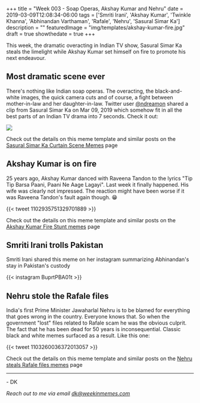 +++
title = "Week 003 - Soap Operas, Akshay Kumar and Nehru"
date = 2019-03-09T12:08:34-06:00
tags = ['Smriti Irani', 'Akshay Kumar', 'Twinkle Khanna', 'Abhinandan Varthaman', 'Rafale', 'Nehru', 'Sasural Simar Ka']
description = ""
featuredImage = "img/templates/akshay-kumar-fire.jpg"
draft = true
showthedate = true
+++

This week, the dramatic overacting in Indian TV show, Sasural Simar Ka steals the limelight while Akshay Kumar set himself on fire to promote his next endeavour.
<!--more-->

## Most dramatic scene ever

There's nothing like Indian soap operas. The overacting, the black-and-white images, the quick camera cuts and of course, a fight between mother-in-law and her daughter-in-law. Twitter user [@ndreamon](https://twitter.com/ndreamon) shared a clip from Sasural Simar Ka on Mar 09, 2019 which somehow fit in all the best parts of an Indian TV drama into 7 seconds. Check it out:

![](img/drama.gif)

Check out the details on this meme template and similar posts on the [Sasural Simar Ka Curtain Scene Memes](memes/sasural-simar-ka-curtain#memes) page

## Akshay Kumar is on fire

25 years ago, Akshay Kumar danced with Raveena Tandon to the lyrics "Tip Tip Barsa Paani, Paani Ne Aage Lagayi". Last week it finally happened. His wife was clearly not impressed. The reaction might have been worse if it was Raveena Tandon's fault again though. :grin:

{{< tweet 1102935751329701889 >}}

Check out the details on this meme template and similar posts on the [Akshay Kumar Fire Stunt memes](memes/akshay-kumar-fire-stunt#memes) page

## Smriti Irani trolls Pakistan

Smriti Irani shared this meme on her instagram summarizing Abhinandan's stay in Pakistan's custody

{{< instagram BuprtPBA01t >}}


## Nehru stole the Rafale files

India's first Prime Minister Jawaharlal Nehru is to be blamed for everything that goes wrong in the country. Everyone knows that. So when the government "lost" files related to Rafale scam he was the obvious culprit. The fact that he has been dead for 50 years is inconsequential. Classic black and white memes surfaced as a result. Like this one:

{{< tweet 1103260036372013057 >}}

Check out the details on this meme template and similar posts on the [Nehru steals Rafale files memes](memes/nehru-rafale#memes) page

---
\- DK

*Reach out to me via email [dk@weekinmemes.com](mailto:dk@weekinmemes.com)*